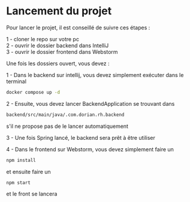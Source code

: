 # Lancement du projet

Pour lancer le projet, il est conseillé de suivre ces étapes :

1 - cloner le repo sur votre pc  
2 - ouvrir le dossier backend dans IntelliJ  
3 - ouvrir le dossier frontend dans Webstorm  

Une fois les dossiers ouvert, vous devez :

1 - Dans le backend sur intellij, vous devez simplement exécuter dans le terminal
   ```bash
   docker compose up -d
   ```

2 - Ensuite, vous devez lancer BackendApplication se trouvant dans
   ```bash
   backend/src/main/java/.com.dorian.rh.backend
   ```
   s'il ne propose pas de le lancer automatiquement
   
3 - Une fois Spring lancé, le backend sera prêt à être utiliser

4 - Dans le frontend sur Webstorm, vous devez simplement faire un
   ```bash
   npm install
   ```
   et ensuite faire un
   ```bash
   npm start
   ```
et le front se lancera  
